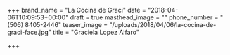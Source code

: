 +++
brand_name = "La Cocina de Graci"
date = "2018-04-06T10:09:53+00:00"
draft = true
masthead_image = ""
phone_number = "(506) 8405-2446"
teaser_image = "/uploads/2018/04/06/la-cocina-de-graci-face.jpg"
title = "Graciela Lopez Alfaro"

+++
